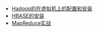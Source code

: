 * [Hadoop的在虚拟机上的配置和安装](/hadoop/installer-hadoop.md)
* [HBASE的安装](/hadoop/installer-hbase.md)
* [MapReduce实战](/hadoop/mapreduce-practice.md)